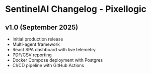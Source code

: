 # SentinelAI Changelog - Pixellogic

## v1.0 (September 2025)
- Initial production release
- Multi-agent framework
- React SPA dashboard with live telemetry
- PDF/CSV reporting
- Docker Compose deployment with Postgres
- CI/CD pipeline with GitHub Actions
